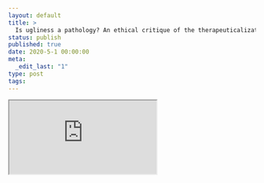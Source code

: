```yaml
---
layout: default
title: >
  Is ugliness a pathology? An ethical critique of the therapeuticalization of cosmetic surgery
status: publish
published: true
date: 2020-5-1 00:00:00
meta:
  _edit_last: "1"
type: post
tags:
---
```

<div  id="qrcode"></div>
<div>
<iframe src="https://researchers.mq.edu.au/en/publications/is-ugliness-a-pathology-an-ethical-critique-of-the-therapeuticali">
</iframe>
</div>

<script type="text/javascript" src="/js/qr/qrcode.js"></script>
<script type="text/javascript">
new QRCode(document.getElementById("qrcode"), "https://researchers.mq.edu.au/en/publications/is-ugliness-a-pathology-an-ethical-critique-of-the-therapeuticali");
</script>
        